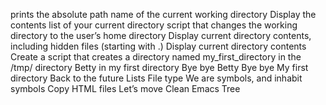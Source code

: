 prints the absolute path name of the current working directory
Display the contents list of your current directory
script that changes the working directory to the user’s home directory
Display current directory contents, including hidden files (starting with .)
Display current directory contents
Create a script that creates a directory named my_first_directory in the /tmp/ directory
Betty in my first directory
Bye bye Betty
Bye bye My first directory
Back to the future
Lists
File type
We are symbols, and inhabit symbols
Copy HTML files
Let’s move
Clean Emacs
Tree

